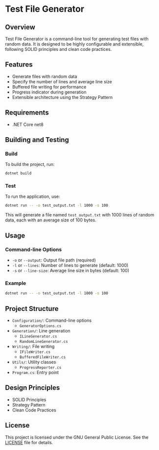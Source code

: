 # Test File Generator

## Overview

Test File Generator is a command-line tool for generating test files with random data. It is designed to be highly configurable and extensible, following SOLID principles and clean code practices.

## Features

- Generate files with random data
- Specify the number of lines and average line size
- Buffered file writing for performance
- Progress indicator during generation
- Extensible architecture using the Strategy Pattern

## Requirements

- .NET Core net8

## Building and Testing

### Build

To build the project, run:

```sh
dotnet build
```

### Test

To run the application, use:

```sh
dotnet run -- -o test_output.txt -l 1000 -s 100
```

This will generate a file named `test_output.txt` with 1000 lines of random data, each with an average size of 100 bytes.

## Usage

### Command-line Options

- `-o` or `--output`: Output file path (required)
- `-l` or `--lines`: Number of lines to generate (default: 1000)
- `-s` or `--line-size`: Average line size in bytes (default: 100)

### Example

```sh
dotnet run -- -o test_output.txt -l 1000 -s 100
```

## Project Structure

- `Configuration/`: Command-line options
  - `GeneratorOptions.cs`
- `Generation/`: Line generation
  - `ILineGenerator.cs`
  - `RandomLineGenerator.cs`
- `Writing/`: File writing
  - `IFileWriter.cs`
  - `BufferedFileWriter.cs`
- `Utils/`: Utility classes
  - `ProgressReporter.cs`
- `Program.cs`: Entry point

## Design Principles

- SOLID Principles
- Strategy Pattern
- Clean Code Practices

## License

This project is licensed under the GNU General Public License. See the [LICENSE](LICENSE) file for details.
